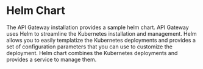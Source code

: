 # Helm Chart

The API Gateway installation provides a sample helm chart. API Gateway uses Helm to streamline
the Kubernetes installation and management. Helm allows you to easily templatize the Kubernetes
deployments and provides a set of configuration parameters that you can use to customize the
deployment. Helm chart combines the Kubernetes deployments and provides a service to manage
them.
